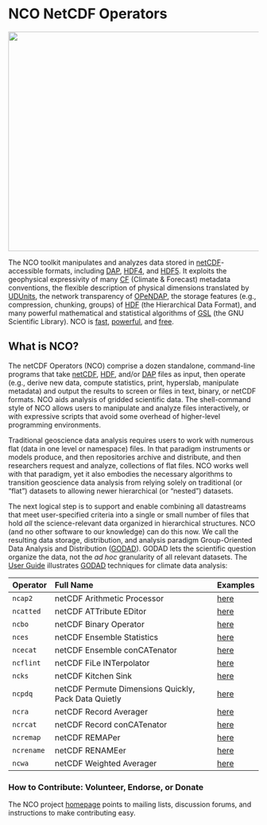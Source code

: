 NCO NetCDF Operators
====================

<img src="doc/logo_nco_stk.png" height=442 width=722 align=top>

The NCO toolkit manipulates and analyzes data stored in
[netCDF](http://www.unidata.ucar.edu/packages/netcdf)-accessible
formats, including 
[DAP](http://opendap.org),
[HDF4](http://hdfgroup.org/products/hdf4), and 
[HDF5](http://hdfgroup.org/HDF5).
It exploits the geophysical expressivity of many 
[CF](http://cfconventions.org/1.6.html) 
(Climate &amp; Forecast) metadata conventions, 
the flexible description of physical dimensions translated by
[UDUnits](http://www.unidata.ucar.edu/packages/udunits),
the network transparency of
[OPeNDAP](http://opendap.org), 
the storage features (e.g., compression, chunking, groups) of
[HDF](http://hdfgroup.org) (the Hierarchical Data Format),
and many powerful mathematical and statistical algorithms of 
[GSL](http://www.gnu.org/software/gsl) (the GNU Scientific Library).
NCO is 
[fast](http://dust.ess.uci.edu/ppr/ppr_ZeM07.pdf), 
[powerful](http://dust.ess.uci.edu/ppr/ppr_Zen08.pdf),
and 
[free](http://www.gnu.org/licenses/gpl-3.0.html).

What is NCO?
------------

The netCDF Operators (NCO) comprise a dozen standalone,
command-line programs that take 
[netCDF](http://www.unidata.ucar.edu/packages/netcdf),
[HDF](http://hdfgroup.org), and/or
[DAP](http://opendap.org)
files as input, then operate (e.g., derive new data, compute
statistics, print, hyperslab, manipulate metadata) and output the
results to screen or files in text, binary, or netCDF formats.
NCO aids analysis of gridded scientific data. The shell-command style
of NCO allows users to manipulate and analyze files interactively, or
with expressive scripts that avoid some overhead of higher-level
programming environments.   

Traditional geoscience data analysis requires users to work with
numerous flat (data in one level or namespace) files. 
In that paradigm instruments or models produce, and then repositories
archive and distribute, and then researchers request and analyze,
collections of flat files.
NCO works well with that paradigm, yet it also embodies the necessary
algorithms to transition geoscience data analysis from relying solely
on traditional (or &ldquo;flat&rdquo;) datasets to allowing newer
hierarchical (or &ldquo;nested&rdquo;) datasets.  

The next logical step is to support and enable combining all
datastreams that meet user-specified criteria into a 
single or small number of files that hold *all* the
science-relevant data organized in hierarchical structures.
NCO (and no other software to our knowledge) can do this now.
We call the resulting data storage, distribution, and analysis
paradigm Group-Oriented Data Analysis and Distribution 
([GODAD](http://nco.sf.net/nco.html#godad)).
GODAD lets the scientific question organize the data, not the
*ad hoc* granularity of all relevant datasets.
The [User Guide](http://nco.sf.net/nco.html) illustrates 
[GODAD](http://nco.sf.net/nco.html#godad) 
techniques for climate data analysis: 

| Operator | Full Name                  | Examples
| -------- |:-------------------------- | :----------
| `ncap2` | netCDF Arithmetic Processor | [here](http://nco.sf.net/nco.html#ncap2) |
| `ncatted` | netCDF ATTribute EDitor   | [here](http://nco.sf.net/nco.html#ncatted) |
| `ncbo` | netCDF Binary Operator       | [here](http://nco.sf.net/nco.html#ncbo) |
| `nces` | netCDF Ensemble Statistics   | [here](http://nco.sf.net/nco.html#nces) |
| `ncecat` | netCDF Ensemble conCATenator | [here](http://nco.sf.net/nco.html#ncecat) |
| `ncflint` | netCDF FiLe INTerpolator  | [here](http://nco.sf.net/nco.html#ncflint) |
| `ncks` | netCDF Kitchen Sink          | [here](http://nco.sf.net/nco.html#ncks) |
| `ncpdq` | netCDF Permute Dimensions Quickly, Pack Data Quietly | [here](http://nco.sf.net/nco.html#ncpdq) |
| `ncra` | netCDF Record Averager       | [here](http://nco.sf.net/nco.html#ncra) |
| `ncrcat` | netCDF Record conCATenator | [here](http://nco.sf.net/nco.html#ncrcat) |
| `ncremap` | netCDF REMAPer          | [here](http://nco.sf.net/nco.html#ncremap) |
| `ncrename` | netCDF RENAMEer          | [here](http://nco.sf.net/nco.html#ncrename) |
| `ncwa` | netCDF Weighted Averager     | [here](http://nco.sf.net/nco.html#ncwa) |

### How to Contribute: Volunteer, Endorse, or Donate

The NCO project [homepage](http://sf.net/projects/nco)
points to mailing lists, discussion forums, and instructions to make
contributing easy. 
